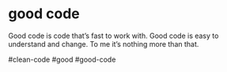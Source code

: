 # good code

Good code is code that’s fast to work with. Good code is easy to understand and change. To me it’s nothing more than that.

#clean-code #good #good-code
